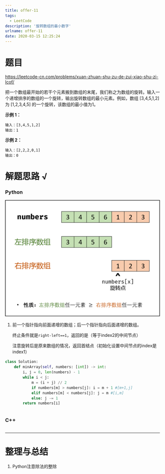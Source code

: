 ```yaml
---
title: offer-11
tags:
  - LeetCode
description: '旋转数组的最小数字'
urlname: offer-11
date: 2020-03-15 12:25:24
---
```


# 题目

https://leetcode-cn.com/problems/xuan-zhuan-shu-zu-de-zui-xiao-shu-zi-lcof/

把一个数组最开始的若干个元素搬到数组的末尾，我们称之为数组的旋转。输入一个递增排序的数组的一个旋转，输出旋转数组的最小元素。例如，数组 [3,4,5,1,2] 为 [1,2,3,4,5] 的一个旋转，该数组的最小值为1。  

**示例 1：**

```
输入：[3,4,5,1,2]
输出：1
```


**示例 2：**

```
输入：[2,2,2,0,1]
输出：0
```



# 解题思路 √

### Python

![Picture1.png](offer-11/5884538fb9541a31a807d59c81226ded3dcd61df66efcdeb000165036ea68bb9-Picture1.png)

1. 前一个指针指向前面递增的数组；后一个指针指向后面递增的数组。

   终止条件就是`right-left==1`，返回的是（等于index2的中间节点）

   注意旋转后是原来数组的情况，返回首结点（初始化设置中间节点的index是index1）

```python
class Solution:
    def minArray(self, numbers: [int]) -> int:
        i, j = 0, len(numbers) - 1
        while i < j:
            m = (i + j) // 2
            if numbers[m] > numbers[j]: i = m + 1 #[m+1,j]
            elif numbers[m] < numbers[j]: j = m #[i,m]
            else: j -= 1
        return numbers[i]
```


```python

```



### C++

```cpp

```

---



# 整理与总结

1. Python注意除法的整除

